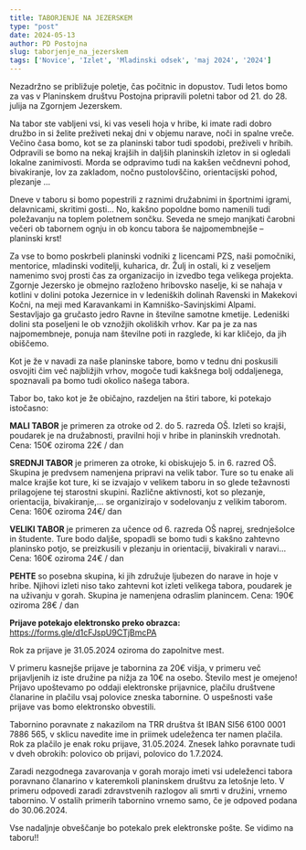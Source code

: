 ```yaml
---
title: TABORJENJE NA JEZERSKEM
type: "post"
date: 2024-05-13
author: PD Postojna
slug: taborjenje_na_jezerskem
tags: ['Novice', 'Izlet', 'Mladinski odsek', 'maj 2024', '2024']
---
```


Nezadržno se približuje poletje, čas počitnic in dopustov. Tudi letos bomo za vas v Planinskem društvu Postojna pripravili poletni tabor od 21. do 28. julija na Zgornjem Jezerskem.

Na tabor ste vabljeni vsi, ki vas veseli hoja v hribe, ki imate radi dobro družbo in si želite preživeti nekaj dni v objemu narave, noči in spalne vreče. Večino časa bomo, kot se za planinski tabor tudi spodobi, preživeli v hribih. Odpravili se bomo na nekaj krajših in daljših planinskih izletov in si ogledali lokalne zanimivosti. Morda se odpravimo tudi na kakšen večdnevni pohod, bivakiranje, lov za zakladom, nočno pustolovščino, orientacijski pohod, plezanje ...

Dneve v taboru si bomo popestrili z raznimi družabnimi in športnimi igrami, delavnicami, skritimi gosti... No, kakšno popoldne bomo namenili tudi poležavanju na toplem poletnem sončku. Seveda ne smejo manjkati čarobni večeri ob tabornem ognju in ob koncu tabora še najpomembnejše – planinski krst!

Za vse to bomo poskrbeli planinski vodniki z licencami PZS, naši pomočniki, mentorice, mladinski voditelji, kuharica, dr. Žulj in ostali, ki z veseljem namenimo svoj prosti čas za organizacijo in izvedbo tega velikega projekta.
Zgornje Jezersko je obmejno razloženo hribovsko naselje, ki se nahaja v kotlini v dolini potoka Jezernice in v ledeniških dolinah Ravenski in Makekovi Kočni, na meji med Karavankami in Kamniško-Savinjskimi Alpami. Sestavljajo ga gručasto jedro Ravne in številne samotne kmetije. Ledeniški dolini sta poseljeni le ob vznožjih okoliških vrhov. Kar pa je za nas najpomembneje, ponuja nam številne poti in razglede, ki kar kličejo, da jih obiščemo. 

Kot je že v navadi za naše planinske tabore, bomo v tednu dni poskusili osvojiti čim več najbližjih vrhov, mogoče tudi kakšnega bolj oddaljenega, spoznavali pa bomo tudi okolico našega tabora.

Tabor bo, tako kot je že običajno, razdeljen na štiri tabore, ki potekajo istočasno:

**MALI TABOR** je primeren za otroke od 2. do 5. razreda OŠ. Izleti so krajši, poudarek je na družabnosti, pravilni hoji v hribe in planinskih vrednotah. Cena: 150€ oziroma 22€ / dan

**SREDNJI TABOR** je primeren za otroke, ki obiskujejo 5. in 6. razred OŠ. Skupina je predvsem namenjena pripravi na velik tabor. Ture so tu enake ali malce krajše kot ture, ki se izvajajo v velikem taboru in so glede težavnosti prilagojene tej starostni skupini. Različne aktivnosti, kot so plezanje, orientacija, bivakiranje,… se organizirajo v sodelovanju z velikim taborom. Cena: 160€ oziroma 24€/ dan

**VELIKI TABOR** je primeren za učence od 6. razreda OŠ naprej, srednješolce in študente. Ture bodo daljše, spopadli se bomo tudi s kakšno zahtevno planinsko potjo, se preizkusili v plezanju in orientaciji, bivakirali v naravi… Cena: 160€ oziroma 24€ / dan

**PEHTE** so posebna skupina, ki jih združuje ljubezen do narave in hoje v hribe. Njihovi izleti niso tako zahtevni kot izleti velikega tabora, poudarek je na uživanju v gorah. Skupina je namenjena odraslim planincem. Cena: 190€ oziroma 28€ / dan

**Prijave potekajo elektronsko preko obrazca:**
https://forms.gle/d1cFJspU9CTjBmcPA


Rok za prijave je 31.05.2024 oziroma do zapolnitve mest. 

V primeru kasnejše prijave je tabornina za 20€ višja, v primeru več prijavljenih iz iste družine pa nižja za 10€ na osebo. Število mest je omejeno! Prijavo upoštevamo po oddaji elektronske prijavnice, plačilu društvene članarine in plačilu vsaj polovice zneska tabornine. O uspešnosti vaše prijave vas bomo elektronsko obvestili.

Tabornino poravnate z nakazilom na TRR društva št IBAN SI56 6100 0001 7886 565, v sklicu navedite ime in priimek udeleženca ter namen plačila. Rok za plačilo je enak roku prijave, 31.05.2024. Znesek lahko poravnate tudi v dveh obrokih: polovico ob prijavi, polovico do 1.7.2024.

Zaradi nezgodnega zavarovanja v gorah morajo imeti vsi udeleženci tabora poravnano članarino v kateremkoli planinskem društvu za letošnje leto.
V primeru odpovedi zaradi zdravstvenih razlogov ali smrti v družini, vrnemo tabornino. V ostalih primerih tabornino vrnemo samo, če je odpoved podana do 30.06.2024.

Vse nadaljnje obveščanje bo potekalo prek elektronske pošte.
Se vidimo na taboru!!
